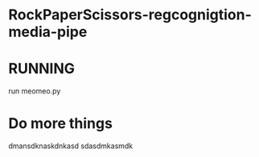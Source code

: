 # RockPaperScissors-regcognigtion-media-pipe

# RUNNING
run meomeo.py


# Do more things
dmansdknaskdnkasd sdasdmkasmdk 
